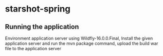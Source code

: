 # starshot-spring

## Running the application
Environment application server using Wildfly-16.0.0.Final, Install the given application server and run the mvn package command, upload the build war file to the application server
